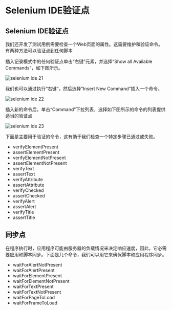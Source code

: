 # Selenium IDE验证点

## Selenium IDE验证点

我们还开发了测试用例需要检查一个Web页面的属性。这需要维护和验证命令。有两种方法可以验证点到任何脚本

插入记录模式中的任何验证点单击“右键”元素，并选择“Show all Available Commands”，如下图所示。

![selenium ide 21](http://www.yiibai.com/uploads/allimg/140831/21141S311-0.jpg)

我们也可以通过执行“右键”，然后选择“Insert New Command”插入一个命令。

![selenium ide 22](http://www.yiibai.com/uploads/allimg/140831/21141T5B-1.jpg)

插入新的命令后，单击“Command”下拉列表，选择如下图所示的命令的列表提供适当的验证点

![selenium ide 23](http://www.yiibai.com/uploads/allimg/140831/21141Q1H-2.jpg)

下面是主要用于验证的命令，这有助于我们检查一个特定步骤已通过或失败。

- verifyElementPresent
- assertElementPresent
- verifyElementNotPresent
- assertElementNotPresent
- verifyText
- assertText
- verifyAttribute
- assertAttribute
- verifyChecked
- assertChecked
- verifyAlert
- assertAlert
- verifyTitle
- assertTitle

## 同步点

在程序执行时，应用程序可能由服务器的负载情况来决定响应速度，因此，它必需要应用和脚本同步。下面是几个命令，我们可以用它来确保脚本和应用程序同步。

- waitForAlertNotPresent
- waitForAlertPresent
- waitForElementPresent
- waitForElementNotPresent
- waitForTextPresent
- waitForTextNotPresent
- waitForPageToLoad
- waitForFrameToLoad